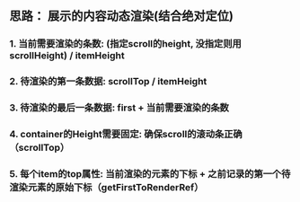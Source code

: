 <!--
 * @Date: 2024-04-25 09:19:19
 * @LastEditors: phil_litian
-->
## 思路： 展示的内容动态渲染(结合绝对定位)

### 1. 当前需要渲染的条数: (指定scroll的height, 没指定则用scrollHeight) / itemHeight
### 2. 待渲染的第一条数据: scrollTop / itemHeight
### 3. 待渲染的最后一条数据: first + 当前需要渲染的条数
### 4. container的Height需要固定: 确保scroll的滚动条正确（scrollTop）
### 5. 每个item的top属性: 当前渲染的元素的下标 + 之前记录的第一个待渲染元素的原始下标（getFirstToRenderRef）
